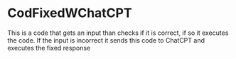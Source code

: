 # CodFixedWChatCPT
This is a code that gets an input than checks if it is correct, if so it executes the code. If the input is incorrect it sends this code to ChatCPT and executes the fixed response 
